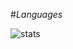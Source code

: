 #*Languages*

![stats](https://github-readme-stats.vercel.app/api?username=fumante1533&show_icons=true&theme=tokyonight)
